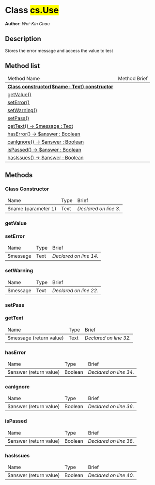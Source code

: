 <!DOCTYPE html>
<!--Stores the error message and access the value to test-->
<html>
<header>
  <script src='https://cdn.jsdelivr.net/npm/mermaid/dist/mermaid.min.js'></script>
  <script src='https://cdn.jsdelivr.net/npm/marked/marked.min.js'></script>
  <script>mermaid.initialize({startOnLoad:true});</script>
  <link 
    href='https://cdn.jsdelivr.net/npm/bootstrap@5.0.0-beta2/dist/css/bootstrap.min.css'
    rel='stylesheet'
    integrity='sha384-BmbxuPwQa2lc/FVzBcNJ7UAyJxM6wuqIj61tLrc4wSX0szH/Ev+nYRRuWlolflfl'
    crossorigin='anonymous'
  >
  <script 
    src='https://cdn.jsdelivr.net/npm/bootstrap@5.0.0-beta2/dist/js/bootstrap.bundle.min.js'
    integrity='sha384-b5kHyXgcpbZJO/tY9Ul7kGkf1S0CWuKcCD38l8YkeH8z8QjE0GmW1gYU5S9FOnJ0'
    crossorigin='anonymous'
  ></script>
  <title>Class Use</title>
  <meta charset='ASCII' />
  <meta name='generator' value='4D Documentation' />
</header>
<body>
<div id='content' class='container'>

<h1>Class <mark>cs.Use</mark></h1>

**Author**: *Wai-Kin Chau*

<h2>Description</h2>

Stores the error message and access the value to test

<h2>Method list</h2>

<table class='table table-hover'>
  <thead>
  <tr>  <td>Method Name</th>
  <td>Method Brief</th>
  </tr></thead>
  <tbody>
  <tr>
    <td class='table-success'><a href='#class-constructor'><strong>Class constructor($name : Text)<strong> <span class='badge bg-primary' data-bs-toggle='tooltip' title='Class Constructor' >constructor</span></a></td>
    <td class='table-success'></td>
  </tr>
  <tr>
    <td class='table-success'><a href='#getValue'>getValue()</a></td>
    <td class='table-success'></td>
  </tr>
  <tr>
    <td class='table-success'><a href='#setError'>setError()</a></td>
    <td class='table-success'></td>
  </tr>
  <tr>
    <td class='table-success'><a href='#setWarning'>setWarning()</a></td>
    <td class='table-success'></td>
  </tr>
  <tr>
    <td class='table-success'><a href='#setPass'>setPass()</a></td>
    <td class='table-success'></td>
  </tr>
  <tr>
    <td class='table-success'><a href='#getText'>getText() -> $message : Text</a></td>
    <td class='table-success'></td>
  </tr>
  <tr>
    <td class='table-success'><a href='#hasError'>hasError() -> $answer : Boolean</a></td>
    <td class='table-success'></td>
  </tr>
  <tr>
    <td class='table-success'><a href='#canIgnore'>canIgnore() -> $answer : Boolean</a></td>
    <td class='table-success'></td>
  </tr>
  <tr>
    <td class='table-success'><a href='#isPassed'>isPassed() -> $answer : Boolean</a></td>
    <td class='table-success'></td>
  </tr>
  <tr>
    <td class='table-success'><a href='#hasIssues'>hasIssues() -> $answer : Boolean</a></td>
    <td class='table-success'></td>
  </tr>
</tbody>
</table>

<h2>Methods</h2>

<h3 id='class-constructor'><strong>Class Constructor</strong></h3>

<table class='table '>
  <thead>
  <tr>  <td>Name</th>
  <td>Type</th>
  <td>Brief</th>
  </tr></thead>
  <tbody>
  <tr>
    <td class='table-primary'>$name (parameter 1)</td>
    <td class='table-primary'>Text</td>
    <td class='table-primary'><em>Declared on line 3.</n></td>
  </tr>
</tbody>
</table>


















<h3 id='getValue'>getValue</h3>









<h3 id='setError'>setError</h3>

<table class='table '>
  <thead>
  <tr>  <td>Name</th>
  <td>Type</th>
  <td>Brief</th>
  </tr></thead>
  <tbody>
  <tr>
    <td class='table-info'>$message</td>
    <td class='table-info'>Text</td>
    <td class='table-info'><em>Declared on line 14.</n></td>
  </tr>
</tbody>
</table>


















<h3 id='setWarning'>setWarning</h3>

<table class='table '>
  <thead>
  <tr>  <td>Name</th>
  <td>Type</th>
  <td>Brief</th>
  </tr></thead>
  <tbody>
  <tr>
    <td class='table-info'>$message</td>
    <td class='table-info'>Text</td>
    <td class='table-info'><em>Declared on line 22.</n></td>
  </tr>
</tbody>
</table>


















<h3 id='setPass'>setPass</h3>












<h3 id='getText'>getText</h3>

<table class='table '>
  <thead>
  <tr>  <td>Name</th>
  <td>Type</th>
  <td>Brief</th>
  </tr></thead>
  <tbody>
  <tr>
    <td class='table-secondary'>$message (return value)</td>
    <td class='table-secondary'>Text</td>
    <td class='table-secondary'><em>Declared on line 32.</n></td>
  </tr>
</tbody>
</table>






<h3 id='hasError'>hasError</h3>

<table class='table '>
  <thead>
  <tr>  <td>Name</th>
  <td>Type</th>
  <td>Brief</th>
  </tr></thead>
  <tbody>
  <tr>
    <td class='table-secondary'>$answer (return value)</td>
    <td class='table-secondary'>Boolean</td>
    <td class='table-secondary'><em>Declared on line 34.</n></td>
  </tr>
</tbody>
</table>






<h3 id='canIgnore'>canIgnore</h3>

<table class='table '>
  <thead>
  <tr>  <td>Name</th>
  <td>Type</th>
  <td>Brief</th>
  </tr></thead>
  <tbody>
  <tr>
    <td class='table-secondary'>$answer (return value)</td>
    <td class='table-secondary'>Boolean</td>
    <td class='table-secondary'><em>Declared on line 36.</n></td>
  </tr>
</tbody>
</table>






<h3 id='isPassed'>isPassed</h3>

<table class='table '>
  <thead>
  <tr>  <td>Name</th>
  <td>Type</th>
  <td>Brief</th>
  </tr></thead>
  <tbody>
  <tr>
    <td class='table-secondary'>$answer (return value)</td>
    <td class='table-secondary'>Boolean</td>
    <td class='table-secondary'><em>Declared on line 38.</n></td>
  </tr>
</tbody>
</table>






<h3 id='hasIssues'>hasIssues</h3>

<table class='table '>
  <thead>
  <tr>  <td>Name</th>
  <td>Type</th>
  <td>Brief</th>
  </tr></thead>
  <tbody>
  <tr>
    <td class='table-secondary'>$answer (return value)</td>
    <td class='table-secondary'>Boolean</td>
    <td class='table-secondary'><em>Declared on line 40.</n></td>
  </tr>
</tbody>
</table>






</div>
    <script>
      document.getElementById('content').innerHTML =
      marked(document.getElementById('content').innerHTML);
</script>
</body>
